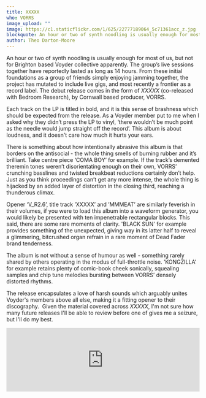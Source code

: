 ```yaml
---
title: XXXXX
who: VORRS
image_upload: ""
image: https://c1.staticflickr.com/1/625/22777189064_5c71361acc_z.jpg
blockquote: An hour or two of synth noodling is usually enough for most of us, but not for Brighton based Voyder collective apparently. The group’s live sessions together have reportedly lasted as long as 14 hours. From these initial foundations as a group of friends simply enjoying jamming together, the project has mutated to include live gigs, and most recently a frontier as a record label. The debut release comes in the form of _XXXXX_ (co-released with Bedroom Research), by Cornwall based producer, VORRS.
author: Theo Darton-Moore
---
```

An hour or two of synth noodling is usually enough for most of us, but not for Brighton based Voyder collective apparently. The group’s live sessions together have reportedly lasted as long as 14 hours. From these initial foundations as a group of friends simply enjoying jamming together, the project has mutated to include live gigs, and most recently a frontier as a record label. The debut release comes in the form of _XXXXX_ (co-released with Bedroom Research), by Cornwall based producer, VORRS.

Each track on the LP is titled in bold, and it is this sense of brashness which should be expected from the release. As a Voyder member put to me when I asked why they didn’t press the LP to vinyl, ‘there wouldn’t be much point as the needle would jump straight off the record’. This album is about loudness, and it doesn't care how much it hurts your ears.

There is something about how intentionally abrasive this album is that borders on the antisocial - the whole thing smells of burning rubber and it’s brilliant. Take centre piece ‘COMA BOY’ for example. If the track’s demented theremin tones weren’t disorientating enough on their own, VORRS’ crunching basslines and twisted breakbeat reductions certainly don’t help. Just as you think proceedings can’t get any more intense, the whole thing is hijacked by an added layer of distortion in the closing third, reaching a thunderous climax.

Opener ‘V_R2.6’, title track ’XXXXX’ and ’MMMEAT’ are similarly feverish in their volumes, if you were to load this album into a waveform generator, you would likely be presented with ten impenetrable rectangular blocks. This said, there are some rare moments of clarity. 'BLACK SUN' for example provides something of the unexpected, giving way in its latter half to reveal a glimmering, bitcrushed organ refrain in a rare moment of Dead Fader brand tenderness.

The album is not without a sense of humour as well - something rarely shared by others operating in the modus of full-throttle noise. ’KONGZILLA’ for example retains plenty of comic-book cheek sonically, squealing samples and chip tune melodies bursting between VORRS’ densely distorted rhythms. 

The release encapsulates a love of harsh sounds which arguably unites Voyder's members above all else, making it a fitting opener to their discography.  Given the material covered across _XXXXX_, I'm not sure how many future releases I'll be able to review before one of gives me a seizure, but I'll do my best.

<iframe width="100%" height="166" scrolling="no" frameborder="no" src="https://w.soundcloud.com/player/?url=https%3A//api.soundcloud.com/tracks/232876413&color=ff5500&auto_play=false&hide_related=false&show_comments=true&show_user=true&show_reposts=false"></iframe>